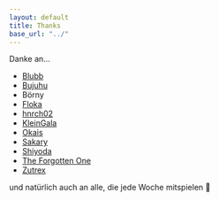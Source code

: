 ```yaml
---
layout: default
title: Thanks
base_url: "../"
---
```


Danke an...

* [Blubb](http://steamcommunity.com/profiles/76561198009823988/)
* [Bujuhu](http://bujuhu.at)
* Börny
* [Floka](http://steamcommunity.com/profiles/76561198125684710/)
* [hnrch02](http://hnrch02.me)
* [KleinGala](https://twitter.com/kleinGala)
* [Okais](https://twitter.com/okais555)
* [Sakary](https://www.facebook.com/dominik.si.5)
* [Shiyoda](http://steamcommunity.com/profiles/76561198054315970/)
* [The Forgotten One](https://soundcloud.com/the-forgotten-one)
* [Zutrex](http://steamcommunity.com/profiles/76561198066488646/)

und natürlich auch an alle, die jede Woche mitspielen :sparkling_heart:
